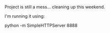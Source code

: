 Project is still a mess... cleaning up this weekend.

I'm running it using:

python -m SimpleHTTPServer 8888